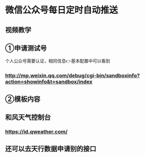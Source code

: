# 微信公众号每日定时自动推送

## 视频教学

## ①申请测试号
个人公众号需要认证，相同信息👉基本配置中可以看到

### http://mp.weixin.qq.com/debug/cgi-bin/sandboxinfo?action=showinfo&t=sandbox/index

## ②模板内容

## 和风天气控制台

### https://id.qweather.com/

## 还可以去天行数据申请别的接口

